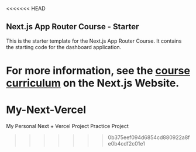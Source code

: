 <<<<<<< HEAD
## Next.js App Router Course - Starter

This is the starter template for the Next.js App Router Course. It contains the starting code for the dashboard application.

For more information, see the [course curriculum](https://nextjs.org/learn) on the Next.js Website.
=======
# My-Next-Vercel
My Personal Next + Vercel Project
Practice Project
>>>>>>> 0b375eef094d6854cd880922a8fe0b4cdf2c01e1
